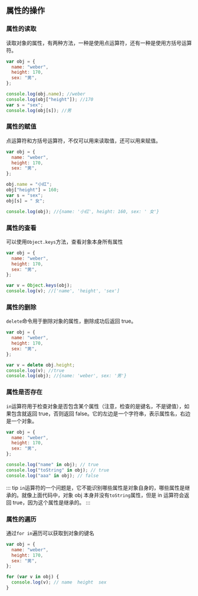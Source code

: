 ## 属性的操作

### 属性的读取

读取对象的属性，有两种方法，一种是使用点运算符，还有一种是使用方括号运算符。

```js
var obj = {
  name: "weber",
  height: 170,
  sex: "男",
};

console.log(obj.name); //weber
console.log(obj["height"]); //170
var s = "sex";
console.log(obj[s]); //男
```

### 属性的赋值

点运算符和方括号运算符，不仅可以用来读取值，还可以用来赋值。

```js
var obj = {
  name: "weber",
  height: 170,
  sex: "男",
};

obj.name = "小红";
obj["height"] = 160;
var s = "sex";
obj[s] = " 女";

console.log(obj); //{name: '小红', height: 160, sex: ' 女'}
```

### 属性的查看

可以使用`Object.keys`方法，查看对象本身所有属性

```js
var obj = {
  name: "weber",
  height: 170,
  sex: "男",
};

var v = Object.keys(obj);
console.log(v); //['name', 'height', 'sex']
```

### 属性的删除

`delete`命令用于删除对象的属性，删除成功后返回 true。

```js
var obj = {
  name: "weber",
  height: 170,
  sex: "男",
};

var v = delete obj.height;
console.log(v); //true
console.log(obj); //{name: 'weber', sex: '男'}
```

### 属性是否存在

`in`运算符用于检查对象是否包含某个属性（注意，检查的是键名，不是键值），如果包含就返回 true，否则返回 false。它的左边是一个字符串，表示属性名，右边是一个对象。

```js
var obj = {
  name: "weber",
  height: 170,
  sex: "男",
};

console.log("name" in obj); // true
console.log("toString" in obj); // true
console.log("aaa" in obj); // false
```

::: tip
`in`运算符的一个问题是，它不能识别哪些属性是对象自身的，哪些属性是继承的。就像上面代码中，对象 obj 本身并没有`toString`属性，但是 in 运算符会返回 true，因为这个属性是继承的。
:::

### 属性的遍历

通过`for in`遍历可以获取到对象的键名

```js
var obj = {
  name: "weber",
  height: 170,
  sex: "男",
};

for (var v in obj) {
  console.log(v); // name  height  sex
}
```
